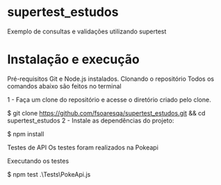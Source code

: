 # supertest_estudos

Exemplo de consultas e validações utilizando supertest

# Instalação e execução
Pré-requisitos
Git e Node.js instalados.
Clonando o repositório
Todos os comandos abaixo são feitos no terminal

1 - Faça um clone do repositório e acesse o diretório criado pelo clone.

$ git clone https://github.com/fsoaresqa/supertest_estudos.git && cd supertest_estudos
2 - Instale as dependências do projeto:

$ npm install

Testes de API
Os testes foram realizados na Pokeapi

Executando os testes

$ npm test .\Tests\PokeApi.js
